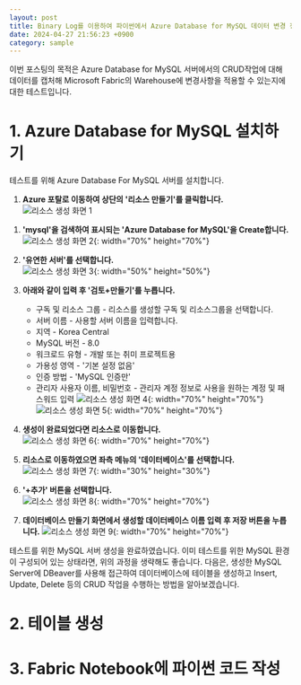 ```yaml
---
layout: post
title: Binary Log를 이용하여 파이썬에서 Azure Database for MySQL 데이터 변경 정보를 가져오기
date: 2024-04-27 21:56:23 +0900
category: sample
---
```


이번 포스팅의 목적은 Azure Database for MySQL 서버에서의 CRUD작업에 대해 데이터를 캡처해 Microsoft Fabric의 Warehouse에 변경사항을 적용할 수 있는지에 대한 테스트입니다.

# 1. Azure Database for MySQL 설치하기
테스트를 위해 Azure Database For MySQL 서버를 설치합니다.
  
1. **Azure 포탈로 이동하여 상단의 '리소스 만들기'를 클릭합니다.**  
![리소스 생성 화면 1](/public/img/20240427-mysql-binlog/image1.png) 
<!-- # {: width="1200" height="400"} -->
  
  
1. **'mysql'을 검색하여 표시되는 'Azure Database for MySQL'을 Create합니다.**  
![리소스 생성 화면 2](/public/img/20240427-mysql-binlog/image2.png){: width="70%" height="70%"} 
  
  
1. **'유연한 서버'를 선택합니다.**  
![리소스 생성 화면 3](/public/img/20240427-mysql-binlog/image3.png){: width="50%" height="50%"}


1. **아래와 같이 입력 후 '검토+만들기'를 누릅니다.**  
    - 구독 및 리소스 그룹 - 리소스를 생성할 구독 및 리소스그룹을 선택합니다.
    - 서버 이름 - 사용할 서버 이름을 입력합니다.
    - 지역 - Korea Central
    - MySQL 버전 - 8.0
    - 워크로드 유형 - 개발 또는 취미 프로젝트용
    - 가용성 영역 - '기본 설정 없음'
    - 인증 방법 - 'MySQL 인증만'
    - 관리자 사용자 이름, 비밀번호 - 관리자 계정 정보로 사용을 원하는 계정 및 패스워드 입력
![리소스 생성 화면 4](/public/img/20240427-mysql-binlog/image4.png){: width="70%" height="70%"}
![리소스 생성 화면 5](/public/img/20240427-mysql-binlog/image5.png){: width="70%" height="70%"}

  
1. **생성이 완료되었다면 리소스로 이동합니다.**  
![리소스 생성 화면 6](/public/img/20240427-mysql-binlog/image6.png){: width="70%" height="70%"}
  
  
1. **리소스로 이동하였으면 좌측 메뉴의 '데이터베이스'를 선택합니다.**  
![리소스 생성 화면 7](/public/img/20240427-mysql-binlog/image7.png){: width="30%" height="30%"}
  
  
1. **'+추가' 버튼을 선택합니다.**  
![리소스 생성 화면 8](/public/img/20240427-mysql-binlog/image8.png){: width="70%" height="70%"}
  
  
1. **데이터베이스 만들기 화면에서 생성할 데이터베이스 이름 입력 후 저장 버튼을 누릅니다.**
![리소스 생성 화면 9](/public/img/20240427-mysql-binlog/image9.png){: width="70%" height="70%"}


테스트를 위한 MySQL 서버 생성을 완료하였습니다. 이미 테스트를 위한 MySQL 환경이 구성되어 있는 상태라면, 위의 과정을 생략해도 좋습니다.
다음은, 생성한 MySQL Server에 DBeaver를 사용해 접근하여 데이터베이스에 테이블을 생성하고 Insert, Update, Delete 등의 CRUD 작업을 수행하는 방법을 알아보겠습니다.
# 2. 테이블 생성

# 3. Fabric Notebook에 파이썬 코드 작성

